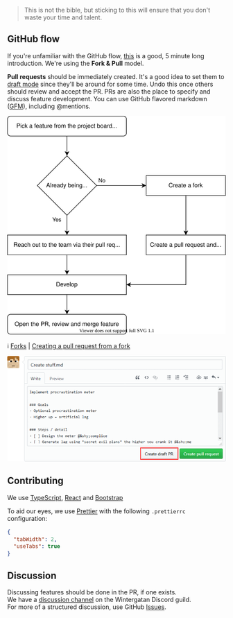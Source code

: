 > This is not the bible, but sticking to this will ensure that you don't waste your time and talent.

## GitHub flow
If you're unfamiliar with the GitHub flow, [this](https://guides.github.com/introduction/flow/) is a good, 5 minute long introduction. We're using the **Fork & Pull** model.

**Pull requests** should be immediately created. It's a good idea to set them to [draft mode](https://help.github.com/en/github/collaborating-with-issues-and-pull-requests/about-pull-requests#draft-pull-requests "draft mode") since they'll be around for some time. Undo this once others should review and accept the PR.
PRs are also the place to specify and discuss feature development. You can use GitHub flavored markdown ([GFM](https://guides.github.com/pdfs/markdown-cheatsheet-online.pdf)), including @&shy;mentions.

![Flowchart SVG](https://raw.githubusercontent.com/wintergatan-community/virtual-mmx/master/images/flowchart.svg)

:information_source: [Forks](https://help.github.com/en/github/getting-started-with-github/fork-a-repo) | [Creating a pull request from a fork](https://help.github.com/en/github/collaborating-with-issues-and-pull-requests/creating-a-pull-request-from-a-fork)

![create pull request](https://raw.githubusercontent.com/wintergatan-community/virtual-mmx/master/images/create%20PR.gif)

## Contributing
We use [TypeScript](https://www.typescriptlang.org/), [React](https://reactjs.org/) and [Bootstrap](https://getbootstrap.com/)

To aid our eyes, we use [Prettier](https://prettier.io/docs/en/editors.html) with the following `.prettierrc` configuration:
```json
{
  "tabWidth": 2,
  "useTabs": true
}
```

## Discussion
Discussing features should be done in the PR, if one exists.  
We have a [discussion channel](https://discord.gg/rMK6DFT) on the Wintergatan Discord guild.  
For more of a structured discussion, use GitHub [Issues](https://github.com/wintergatan-community/virtual-mmx/issues).
